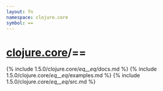 ```yaml
---
layout: fn
namespace: clojure.core
symbol: ==
---
```


# [clojure.core](../)/==

{% include 1.5.0/clojure.core/_eq__eq_/docs.md %}
{% include 1.5.0/clojure.core/_eq__eq_/examples.md %}
{% include 1.5.0/clojure.core/_eq__eq_/src.md %}

